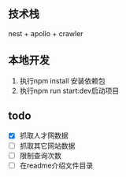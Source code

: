 ## 技术栈
nest + apollo + crawler
## 本地开发
1. 执行npm install 安装依赖包
2. 执行npm run start:dev启动项目
## todo 
- [x] 抓取人才网数据
- [ ] 抓取其它网站数据
- [ ] 限制查询次数
- [ ] 在readme介绍文件目录
